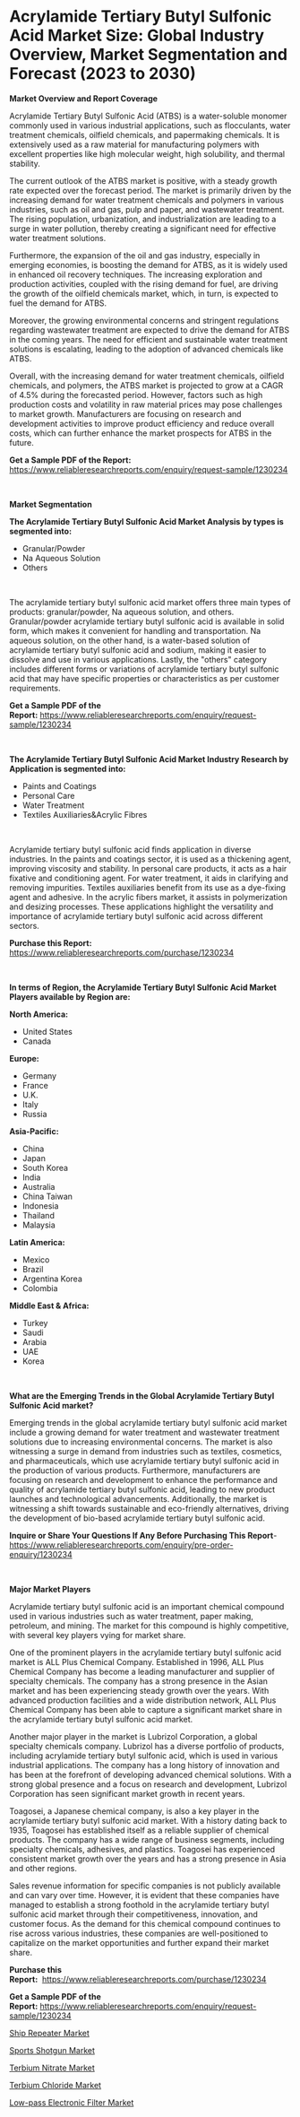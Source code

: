 <p><h1>Acrylamide Tertiary Butyl Sulfonic Acid Market Size: Global Industry Overview, Market Segmentation and Forecast (2023 to 2030)</h1></p><p><strong>Market Overview and Report Coverage</strong></p>
<p><p>Acrylamide Tertiary Butyl Sulfonic Acid (ATBS) is a water-soluble monomer commonly used in various industrial applications, such as flocculants, water treatment chemicals, oilfield chemicals, and papermaking chemicals. It is extensively used as a raw material for manufacturing polymers with excellent properties like high molecular weight, high solubility, and thermal stability.</p><p>The current outlook of the ATBS market is positive, with a steady growth rate expected over the forecast period. The market is primarily driven by the increasing demand for water treatment chemicals and polymers in various industries, such as oil and gas, pulp and paper, and wastewater treatment. The rising population, urbanization, and industrialization are leading to a surge in water pollution, thereby creating a significant need for effective water treatment solutions.</p><p>Furthermore, the expansion of the oil and gas industry, especially in emerging economies, is boosting the demand for ATBS, as it is widely used in enhanced oil recovery techniques. The increasing exploration and production activities, coupled with the rising demand for fuel, are driving the growth of the oilfield chemicals market, which, in turn, is expected to fuel the demand for ATBS.</p><p>Moreover, the growing environmental concerns and stringent regulations regarding wastewater treatment are expected to drive the demand for ATBS in the coming years. The need for efficient and sustainable water treatment solutions is escalating, leading to the adoption of advanced chemicals like ATBS.</p><p>Overall, with the increasing demand for water treatment chemicals, oilfield chemicals, and polymers, the ATBS market is projected to grow at a CAGR of 4.5% during the forecasted period. However, factors such as high production costs and volatility in raw material prices may pose challenges to market growth. Manufacturers are focusing on research and development activities to improve product efficiency and reduce overall costs, which can further enhance the market prospects for ATBS in the future.</p></p>
<p><strong>Get a Sample PDF of the Report:</strong> <a href="https://www.reliableresearchreports.com/enquiry/request-sample/1230234">https://www.reliableresearchreports.com/enquiry/request-sample/1230234</a></p>
<p>&nbsp;</p>
<p><strong>Market Segmentation</strong></p>
<p><strong>The Acrylamide Tertiary Butyl Sulfonic Acid Market Analysis by types is segmented into:</strong></p>
<p><ul><li>Granular/Powder</li><li>Na Aqueous Solution</li><li>Others</li></ul></p>
<p>&nbsp;</p>
<p><p>The acrylamide tertiary butyl sulfonic acid market offers three main types of products: granular/powder, Na aqueous solution, and others. Granular/powder acrylamide tertiary butyl sulfonic acid is available in solid form, which makes it convenient for handling and transportation. Na aqueous solution, on the other hand, is a water-based solution of acrylamide tertiary butyl sulfonic acid and sodium, making it easier to dissolve and use in various applications. Lastly, the "others" category includes different forms or variations of acrylamide tertiary butyl sulfonic acid that may have specific properties or characteristics as per customer requirements.</p></p>
<p><strong>Get a Sample PDF of the Report:</strong>&nbsp;<a href="https://www.reliableresearchreports.com/enquiry/request-sample/1230234">https://www.reliableresearchreports.com/enquiry/request-sample/1230234</a></p>
<p>&nbsp;</p>
<p><strong>The Acrylamide Tertiary Butyl Sulfonic Acid Market Industry Research by Application is segmented into:</strong></p>
<p><ul><li>Paints and Coatings</li><li>Personal Care</li><li>Water Treatment</li><li>Textiles Auxiliaries&Acrylic Fibres</li></ul></p>
<p>&nbsp;</p>
<p><p>Acrylamide tertiary butyl sulfonic acid finds application in diverse industries. In the paints and coatings sector, it is used as a thickening agent, improving viscosity and stability. In personal care products, it acts as a hair fixative and conditioning agent. For water treatment, it aids in clarifying and removing impurities. Textiles auxiliaries benefit from its use as a dye-fixing agent and adhesive. In the acrylic fibers market, it assists in polymerization and desizing processes. These applications highlight the versatility and importance of acrylamide tertiary butyl sulfonic acid across different sectors.</p></p>
<p><strong>Purchase this Report:</strong>&nbsp; <a href="https://www.reliableresearchreports.com/purchase/1230234">https://www.reliableresearchreports.com/purchase/1230234</a></p>
<p>&nbsp;</p>
<p><strong>In terms of Region, the Acrylamide Tertiary Butyl Sulfonic Acid Market Players available by Region are:</strong></p>
<p>
    <p> <strong> North America: </strong>
        <ul>
            <li>United States</li>
            <li>Canada</li>
        </ul>
        </p> 
    <p> <strong> Europe: </strong>
        <ul>
            <li>Germany</li>
            <li>France</li>
            <li>U.K.</li>
            <li>Italy</li>
            <li>Russia</li>
        </ul>
        </p> 
    <p> <strong> Asia-Pacific: </strong>
        <ul>
            <li>China</li>
            <li>Japan</li>
            <li>South Korea</li>
            <li>India</li>
            <li>Australia</li>
            <li>China Taiwan</li>
            <li>Indonesia</li>
            <li>Thailand</li>
            <li>Malaysia</li>
        </ul>
        </p> 
    <p> <strong> Latin America: </strong>
        <ul>
            <li>Mexico</li>
            <li>Brazil</li>
            <li>Argentina Korea</li>
            <li>Colombia</li>
        </ul>
        </p> 
    <p> <strong> Middle East & Africa: </strong>
        <ul>
            <li>Turkey</li>
            <li>Saudi</li>
            <li>Arabia</li>
            <li>UAE</li>
            <li>Korea</li>
        </ul>
    </p>
    </p>
<p>&nbsp;</p>
<p><strong>What are the Emerging Trends in the Global Acrylamide Tertiary Butyl Sulfonic Acid market?</strong></p>
<p><p>Emerging trends in the global acrylamide tertiary butyl sulfonic acid market include a growing demand for water treatment and wastewater treatment solutions due to increasing environmental concerns. The market is also witnessing a surge in demand from industries such as textiles, cosmetics, and pharmaceuticals, which use acrylamide tertiary butyl sulfonic acid in the production of various products. Furthermore, manufacturers are focusing on research and development to enhance the performance and quality of acrylamide tertiary butyl sulfonic acid, leading to new product launches and technological advancements. Additionally, the market is witnessing a shift towards sustainable and eco-friendly alternatives, driving the development of bio-based acrylamide tertiary butyl sulfonic acid.</p></p>
<p><strong>Inquire or Share Your Questions If Any Before Purchasing This Report</strong>- <a href="https://www.reliableresearchreports.com/enquiry/pre-order-enquiry/1230234">https://www.reliableresearchreports.com/enquiry/pre-order-enquiry/1230234</a></p>
<p>&nbsp;</p>
<p><strong>Major Market Players</strong></p>
<p><p>Acrylamide tertiary butyl sulfonic acid is an important chemical compound used in various industries such as water treatment, paper making, petroleum, and mining. The market for this compound is highly competitive, with several key players vying for market share. </p><p>One of the prominent players in the acrylamide tertiary butyl sulfonic acid market is ALL Plus Chemical Company. Established in 1996, ALL Plus Chemical Company has become a leading manufacturer and supplier of specialty chemicals. The company has a strong presence in the Asian market and has been experiencing steady growth over the years. With advanced production facilities and a wide distribution network, ALL Plus Chemical Company has been able to capture a significant market share in the acrylamide tertiary butyl sulfonic acid market.</p><p>Another major player in the market is Lubrizol Corporation, a global specialty chemicals company. Lubrizol has a diverse portfolio of products, including acrylamide tertiary butyl sulfonic acid, which is used in various industrial applications. The company has a long history of innovation and has been at the forefront of developing advanced chemical solutions. With a strong global presence and a focus on research and development, Lubrizol Corporation has seen significant market growth in recent years.</p><p>Toagosei, a Japanese chemical company, is also a key player in the acrylamide tertiary butyl sulfonic acid market. With a history dating back to 1935, Toagosei has established itself as a reliable supplier of chemical products. The company has a wide range of business segments, including specialty chemicals, adhesives, and plastics. Toagosei has experienced consistent market growth over the years and has a strong presence in Asia and other regions.</p><p>Sales revenue information for specific companies is not publicly available and can vary over time. However, it is evident that these companies have managed to establish a strong foothold in the acrylamide tertiary butyl sulfonic acid market through their competitiveness, innovation, and customer focus. As the demand for this chemical compound continues to rise across various industries, these companies are well-positioned to capitalize on the market opportunities and further expand their market share.</p></p>
<p><strong>Purchase this Report:</strong>&nbsp;&nbsp;<a href="https://www.reliableresearchreports.com/purchase/1230234">https://www.reliableresearchreports.com/purchase/1230234</a></p>
<p></p>
<p><strong>Get a Sample PDF of the Report:</strong>&nbsp;<a href="https://www.reliableresearchreports.com/enquiry/request-sample/1230234">https://www.reliableresearchreports.com/enquiry/request-sample/1230234</a></p>
<p><p><a href="https://medium.com/@soloncarter2662/ship-repeater-market-insights-into-market-cagr-market-trends-and-growth-strategies-40f059fff36d">Ship Repeater Market</a></p><p><a href="https://medium.com/@sarahcornish2022/sports-shotgun-market-comprehensive-assessment-by-type-application-and-geography-212d1b4947db">Sports Shotgun Market</a></p><p><a href="https://github.com/rexevange/Market-Research-Report-List-1/blob/main/terbium-nitrate-market.md">Terbium Nitrate Market</a></p><p><a href="https://github.com/lilstefpacute/Market-Research-Report-List-1/blob/main/terbium-chloride-market.md">Terbium Chloride Market</a></p><p><a href="https://medium.com/@eltaroberts2662/low-pass-electronic-filter-market-size-cagr-trends-2024-2030-4cb0b658057d">Low-pass Electronic Filter Market</a></p></p>